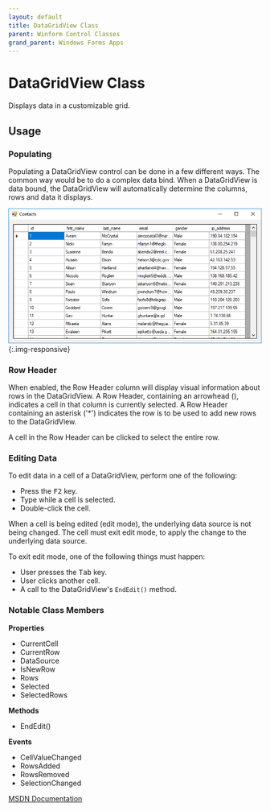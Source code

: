 ```yaml
---
layout: default
title: DataGridView Class
parent: Winform Control Classes
grand_parent: Windows Forms Apps
---
```


DataGridView Class
==================

Displays data in a customizable grid.

Usage
-----

### Populating

Populating a DataGridView control can be done in a few different ways. The common way would be to do a complex data bind. When a DataGridView is data bound, the DataGridView will automatically determine the columns, rows and data it displays.

![Sample DataGridView](images/datagridview.png){:.img-responsive}

### Row Header

When enabled, the Row Header column will display visual information about rows in the DataGridView. A Row Header, containing an arrowhead (), indicates a cell in that column is currently selected. A Row Header containing an asterisk ('\*') indicates the row is to be used to add new rows to the DataGridView.

A cell in the Row Header can be clicked to select the entire row.

### Editing Data

To edit data in a cell of a DataGridView, perform one of the following:

*   Press the <kbd>F2</kbd> key.
*   Type while a cell is selected.
*   Double-click the cell.

When a cell is being edited (edit mode), the underlying data source is not being changed. The cell must exit edit mode, to apply the change to the underlying data source.

To exit edit mode, one of the following things must happen:

*   User presses the <kbd>Tab</kbd> key.
*   User clicks another cell.
*   A call to the DataGridView's `EndEdit()` method.

### Notable Class Members

**Properties**

*   CurrentCell
*   CurrentRow
*   DataSource
*   IsNewRow
*   Rows
*   Selected
*   SelectedRows
 
**Methods**

*   EndEdit()
 
**Events**

*   CellValueChanged
*   RowsAdded
*   RowsRemoved
*   SelectionChanged

<a href="https://docs.microsoft.com/en-us/dotnet/api/system.windows.forms.datagridview?view=netframework-4.8" target="_blank">MSDN Documentation</a>